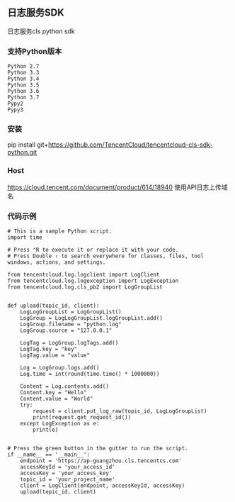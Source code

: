 日志服务SDK
---
日志服务cls python sdk

### 支持Python版本
    Python 2.7
    Python 3.3
    Python 3.4
    Python 3.5
    Python 3.6
    Python 3.7
    Pypy2
    Pypy3

### 安装
pip install git+https://github.com/TencentCloud/tencentcloud-cls-sdk-python.git

### Host

https://cloud.tencent.com/document/product/614/18940 使用API日志上传域名

### 代码示例

```
# This is a sample Python script.
import time

# Press ⌃R to execute it or replace it with your code.
# Press Double ⇧ to search everywhere for classes, files, tool windows, actions, and settings.

from tencentcloud.log.logclient import LogClient
from tencentcloud.log.logexception import LogException
from tencentcloud.log.cls_pb2 import LogGroupList


def upload(topic_id, client):
    LogLogGroupList = LogGroupList()
    LogGroup = LogLogGroupList.logGroupList.add()
    LogGroup.filename = "python.log"
    LogGroup.source = "127.0.0.1"

    LogTag = LogGroup.logTags.add()
    LogTag.key = "key"
    LogTag.value = "value"

    Log = LogGroup.logs.add()
    Log.time = int(round(time.time() * 1000000))

    Content = Log.contents.add()
    Content.key = "Hello"
    Content.value = "World"
    try:
        request = client.put_log_raw(topic_id, LogLogGroupList)
        print(request.get_request_id())
    except LogException as e:
        print(e)


# Press the green button in the gutter to run the script.
if __name__ == '__main__':
    endpoint = 'https://ap-guangzhou.cls.tencentcs.com'
    accessKeyId = 'your_access_id'
    accessKey = 'your_access_key'
    topic_id = 'your_project_name'
    client = LogClient(endpoint, accessKeyId, accessKey)
    upload(topic_id, client)

```



